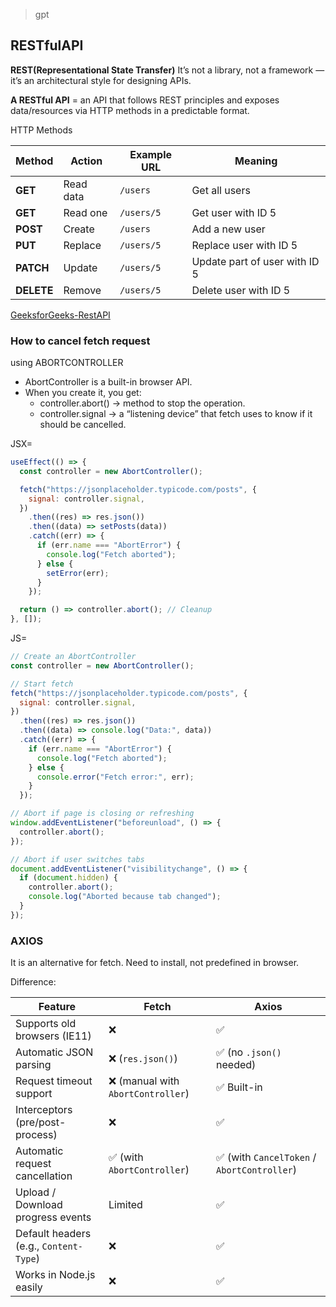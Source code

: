 > gpt

## RESTfulAPI

**REST(Representational State Transfer)**
It’s not a library, not a framework — it’s an architectural style for designing APIs.

**A RESTful API** = an API that follows REST principles and exposes data/resources via HTTP methods in a predictable format.

HTTP Methods

| Method     | Action    | Example URL | Meaning                       |
| ---------- | --------- | ----------- | ----------------------------- |
| **GET**    | Read data | `/users`    | Get all users                 |
| **GET**    | Read one  | `/users/5`  | Get user with ID 5            |
| **POST**   | Create    | `/users`    | Add a new user                |
| **PUT**    | Replace   | `/users/5`  | Replace user with ID 5        |
| **PATCH**  | Update    | `/users/5`  | Update part of user with ID 5 |
| **DELETE** | Remove    | `/users/5`  | Delete user with ID 5         |

[GeeksforGeeks-RestAPI](https://www.geeksforgeeks.org/node-js/rest-api-introduction/)

### How to cancel fetch request

using ABORTCONTROLLER

- AbortController is a built-in browser API.
- When you create it, you get:
  - controller.abort() → method to stop the operation.
  - controller.signal → a “listening device” that fetch uses to know if it should be cancelled.

JSX=

```jsx
useEffect(() => {
  const controller = new AbortController();

  fetch("https://jsonplaceholder.typicode.com/posts", {
    signal: controller.signal,
  })
    .then((res) => res.json())
    .then((data) => setPosts(data))
    .catch((err) => {
      if (err.name === "AbortError") {
        console.log("Fetch aborted");
      } else {
        setError(err);
      }
    });

  return () => controller.abort(); // Cleanup
}, []);
```

JS=

```jsx
// Create an AbortController
const controller = new AbortController();

// Start fetch
fetch("https://jsonplaceholder.typicode.com/posts", {
  signal: controller.signal,
})
  .then((res) => res.json())
  .then((data) => console.log("Data:", data))
  .catch((err) => {
    if (err.name === "AbortError") {
      console.log("Fetch aborted");
    } else {
      console.error("Fetch error:", err);
    }
  });

// Abort if page is closing or refreshing
window.addEventListener("beforeunload", () => {
  controller.abort();
});

// Abort if user switches tabs
document.addEventListener("visibilitychange", () => {
  if (document.hidden) {
    controller.abort();
    console.log("Aborted because tab changed");
  }
});
```

### AXIOS

It is an alternative for fetch. Need to install, not predefined in browser.

Difference:

| Feature                                | Fetch                              | Axios                                       |
| -------------------------------------- | ---------------------------------- | ------------------------------------------- |
| Supports old browsers (IE11)           | ❌                                 | ✅                                          |
| Automatic JSON parsing                 | ❌ (`res.json()`)                  | ✅ (no `.json()` needed)                    |
| Request timeout support                | ❌ (manual with `AbortController`) | ✅ Built-in                                 |
| Interceptors (pre/post-process)        | ❌                                 | ✅                                          |
| Automatic request cancellation         | ✅ (with `AbortController`)        | ✅ (with `CancelToken` / `AbortController`) |
| Upload / Download progress events      | Limited                            | ✅                                          |
| Default headers (e.g., `Content-Type`) | ❌                                 | ✅                                          |
| Works in Node.js easily                | ❌                                 | ✅                                          |
